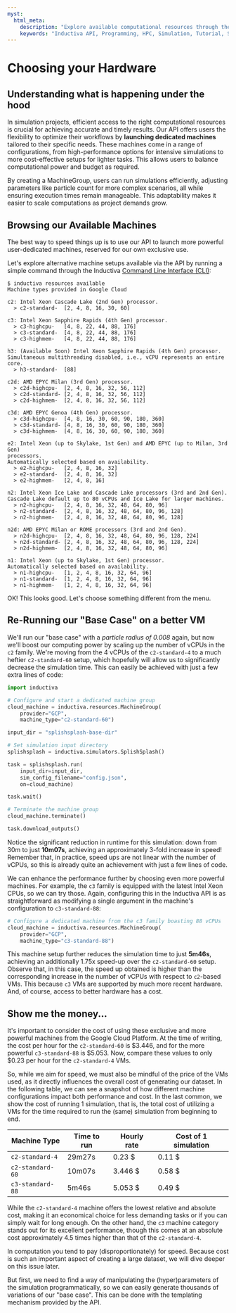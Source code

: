 ```yaml
---
myst:
  html_meta:
    description: "Explore available computational resources through the Inductiva API and learn how to choose more powerful hardware to run the 'base case'"
    keywords: "Inductiva API, Programming, HPC, Simulation, Tutorial, Synthetic Data Generation, Physics-ML, SPH"
---
```


# Choosing your Hardware

## Understanding what is happening under the hood

In simulation projects, efficient access to the right computational resources is
crucial for achieving accurate and timely results. Our API offers users the
flexibility to optimize their workflows by **launching dedicated machines**
tailored to their specific needs. These machines come in a range of configurations,
from high-performance options for intensive simulations to more cost-effective
setups for lighter tasks. This allows users to balance computational power and
budget as required.

By creating a MachineGroup, users can run simulations efficiently, adjusting
parameters like particle count for more complex scenarios, all while ensuring
execution times remain manageable. This adaptability makes it easier to scale
computations as project demands grow.

## Browsing our Available Machines

The best way to speed things up is to use our API to launch more powerful
user-dedicated machines, reserved for our own exclusive use.

Let's explore alternative machine setups available via the API by running a simple command through the Inductiva [Command Line Interface (CLI)](https://docs.inductiva.ai/en/latest/cli/cli-overview.html):

```console
$ inductiva resources available
Machine types provided in Google Cloud

c2: Intel Xeon Cascade Lake (2nd Gen) processor.
  > c2-standard-  [2, 4, 8, 16, 30, 60]                         

c3: Intel Xeon Sapphire Rapids (4th Gen) processor.
  > c3-highcpu-   [4, 8, 22, 44, 88, 176]                       
  > c3-standard-  [4, 8, 22, 44, 88, 176]                       
  > c3-highmem-   [4, 8, 22, 44, 88, 176]                       

h3: (Available Soon) Intel Xeon Sapphire Rapids (4th Gen) processor.
Simultaneous multithreading disabled, i.e., vCPU represents an entire core.
  > h3-standard-  [88]                                          

c2d: AMD EPYC Milan (3rd Gen) processor.
  > c2d-highcpu-  [2, 4, 8, 16, 32, 56, 112]                    
  > c2d-standard- [2, 4, 8, 16, 32, 56, 112]                    
  > c2d-highmem-  [2, 4, 8, 16, 32, 56, 112]                    

c3d: AMD EPYC Genoa (4th Gen) processor.
  > c3d-highcpu-  [4, 8, 16, 30, 60, 90, 180, 360]              
  > c3d-standard- [4, 8, 16, 30, 60, 90, 180, 360]              
  > c3d-highmem-  [4, 8, 16, 30, 60, 90, 180, 360]              

e2: Intel Xeon (up to Skylake, 1st Gen) and AMD EPYC (up to Milan, 3rd Gen)
processors.
Automatically selected based on availability.
  > e2-highcpu-   [2, 4, 8, 16, 32]                             
  > e2-standard-  [2, 4, 8, 16, 32]                             
  > e2-highmem-   [2, 4, 8, 16]                                 

n2: Intel Xeon Ice Lake and Cascade Lake processors (3rd and 2nd Gen).
Cascade Lake default up to 80 vCPUs and Ice Lake for larger machines.
  > n2-highcpu-   [2, 4, 8, 16, 32, 48, 64, 80, 96]             
  > n2-standard-  [2, 4, 8, 16, 32, 48, 64, 80, 96, 128]        
  > n2-highmem-   [2, 4, 8, 16, 32, 48, 64, 80, 96, 128]        

n2d: AMD EPYC Milan or ROME processors (3rd and 2nd Gen).
  > n2d-highcpu-  [2, 4, 8, 16, 32, 48, 64, 80, 96, 128, 224]   
  > n2d-standard- [2, 4, 8, 16, 32, 48, 64, 80, 96, 128, 224]   
  > n2d-highmem-  [2, 4, 8, 16, 32, 48, 64, 80, 96]             

n1: Intel Xeon (up to Skylake, 1st Gen) processor.
Automatically selected based on availability.
  > n1-highcpu-   [1, 2, 4, 8, 16, 32, 64, 96]                  
  > n1-standard-  [1, 2, 4, 8, 16, 32, 64, 96]                  
  > n1-highmem-   [1, 2, 4, 8, 16, 32, 64, 96] 
```

OK! This looks good. Let's choose something different from the menu.

## Re-Running our "Base Case" on a better VM

We'll run our "base case" with a _particle radius of 0.008_ again, but now we'll
boost our computing power by scaling up the number of vCPUs in the `c2` family.
We're moving from the 4 vCPUs of the `c2-standard-4` to a much heftier `c2-standard-60`
setup, which hopefully will allow us to significantly decrease the simulation time.
This can easily be achieved with just a few extra lines of code:

```python
import inductiva

# Configure and start a dedicated machine group
cloud_machine = inductiva.resources.MachineGroup(
    provider="GCP",
    machine_type="c2-standard-60")

input_dir = "splishsplash-base-dir"

# Set simulation input directory
splishsplash = inductiva.simulators.SplishSplash()

task = splishsplash.run(
    input_dir=input_dir,
    sim_config_filename="config.json",
    on=cloud_machine)

task.wait()

# Terminate the machine group
cloud_machine.terminate()

task.download_outputs()
```

Notice the significant reduction in runtime for this simulation: down from 30m to just **10m07s**, achieving an approximately 3-fold increase in speed! Remember that, in practice, speed ups are not linear with the number of vCPUs, so this is already quite an achievement with just a few lines of code.

We can enhance the performance further by choosing even more powerful machines. For example, the `c3` family is equipped with the latest Intel Xeon CPUs, so we can try those. Again, configuring this in the Inductiva API is as straightforward as modifying a single argument in the machine's configuration to `c3-standard-88`:

```python
# Configure a dedicated machine from the c3 family boasting 88 vCPUs
cloud_machine = inductiva.resources.MachineGroup(
    provider="GCP",
    machine_type="c3-standard-88")
```

This machine setup further reduces the simulation time to just **5m46s**, achieving
an additionally 1.75x speed-up over the `c2-standard-60` setup. Observe that, in this case, the speed up obtained is higher than the corresponding increase in the number of vCPUs with respect to `c2`-based VMs. This because `c3` VMs are supported by much more recent hardware. And, of course, access to better hardware has a cost.

## Show me the money...

It's important to consider the cost of using these exclusive and more powerful machines from the Google Cloud Platform. At the time of writing, the cost per hour for the `c2-standard-60` is \$3.446, and for the more powerful `c3-standard-88` is \$5.053. Now, compare these values to only \$0.23
per hour for the `c2-standard-4` VMs.

So, while we aim for speed, we must also be mindful of the price of the VMs used, as it directly influences the overall cost of generating our dataset. In the following table, we can see a snapshot of how different machine configurations impact both performance and cost. In the last common, we show the cost of running 1 simulation, that is, the total cost of utilizing a VMs for the time required to run the (same) simulation from beginning to end.

| Machine Type     | Time to run | Hourly rate | Cost of 1 simulation |
| ---------------- | ----------- | ----------- | -------------------- |
| `c2-standard-4`  | 29m27s      | 0.23 \$     | 0.11 \$              |
| `c2-standard-60` | 10m07s      | 3.446 \$    | 0.58 \$              |
| `c3-standard-88` | 5m46s       | 5.053 \$    | 0.49 \$              |

While the `c2-standard-4` machine offers the lowest relative and absolute cost, making it an economical choice for less demanding tasks or if you can simply wait for long enough. On the
other hand, the `c3` machine category stands out for its excellent performance, though
this comes at an absolute cost approximately 4.5 times higher than that of the `c2-standard-4`.

In computation you tend to pay (disproportionately) for speed. Because cost is such an important aspect of creating a large dataset, we will dive deeper on this issue later.

But first, we need to find a way of manipulating the (hyper)parameters of the
simulation programmatically, so we can easily generate thousands of variations of our "base case". This can be done with the templating mechanism provided by the API.

